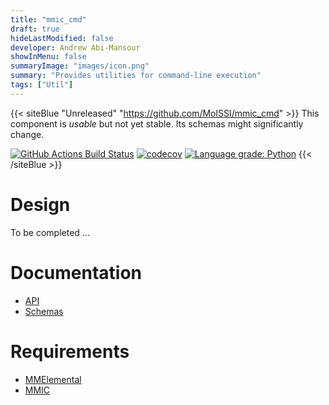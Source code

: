 ```yaml
---
title: "mmic_cmd"
draft: true
hideLastModified: false
developer: Andrew Abi-Mansour
showInMenu: false
summaryImage: "images/icon.png" 
summary: "Provides utilities for command-line execution"
tags: ["Util"]
---
```


{{< siteBlue "Unreleased" "https://github.com/MolSSI/mmic_cmd" >}}
This component is *usable* but not yet stable. Its schemas might significantly change.

[//]: # (Badges)
[![GitHub Actions Build Status](https://github.com/MolSSI/mmic_cmd/workflows/CI/badge.svg)](https://github.com/MolSSI/mmic_cmd/actions?query=workflow%3ACI)
[![codecov](https://codecov.io/gh/MolSSI/mmic_cmd/branch/main/graph/badge.svg)](https://codecov.io/gh/MolSSI/mmic_cmd/branch/main)
[![Language grade: Python](https://img.shields.io/lgtm/grade/python/g/MolSSI/mmic_cmd.svg?logo=lgtm&logoWidth=18)](https://lgtm.com/projects/g/MolSSI/mmic_cmd/context:python)
{{< /siteBlue >}}

# Design
To be completed ...

# Documentation
- <a href="https://molssi.github.io/mmic_cmd/api.html" target="_blank">API</a>
- <a href="https://molssi.github.io/mmic_cmd/models.html" target="_blank">Schemas</a>

# Requirements
- [MMElemental](https://github.com/MolSSI/MMElemental)
- [MMIC](https://github.com/MolSSI/mmic)
